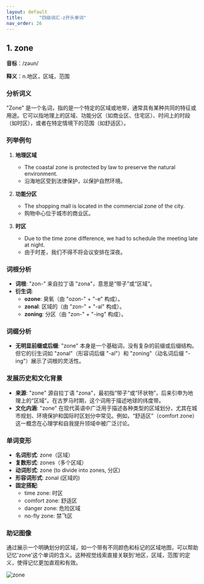```yaml
---
layout: default
title:      "四级词汇-z开头单词"
nav_order: 26
---
```


## 1. zone

**音标**：/zəun/

**释义**：n.地区，区域，范围

### 分析词义
"Zone" 是一个名词，指的是一个特定的区域或地带，通常具有某种共同的特征或用途。它可以指地理上的区域、功能分区（如商业区、住宅区）、时间上的时段（如时区），或者在特定情境下的范围（如舒适区）。

### 列举例句
1. **地理区域**  
   - The coastal zone is protected by law to preserve the natural environment.  
   - 沿海地区受到法律保护，以保护自然环境。

2. **功能分区**  
   - The shopping mall is located in the commercial zone of the city.  
   - 购物中心位于城市的商业区。

3. **时区**  
   - Due to the time zone difference, we had to schedule the meeting late at night.  
   - 由于时差，我们不得不将会议安排在深夜。

### 词根分析
- **词根**: "zon-" 来自拉丁语 "zona"，意思是“带子”或“区域”。  
- **衍生词**:  
  - **ozone**: 臭氧（由 "ozon-" + "-e" 构成）。  
  - **zonal**: 区域的（由 "zon-" + "-al" 构成）。  
  - **zoning**: 分区（由 "zon-" + "-ing" 构成）。

### 词缀分析
- **无明显前缀或后缀**: "zone" 本身是一个基础词，没有复杂的前缀或后缀结构。但它的衍生词如 "zonal"（形容词后缀 "-al"）和 "zoning"（动名词后缀 "-ing"）展示了词根的灵活性。

### 发展历史和文化背景
- **来源**: "zone" 源自拉丁语 "zona"，最初指“带子”或“环状物”，后来引申为地理上的“区域”。在古罗马时期，这个词用于描述地球的纬度带。  
- **文化内涵**: "zone" 在现代英语中广泛用于描述各种类型的区域划分，尤其在城市规划、环境保护和国际时区划分中常见。例如，“舒适区”（comfort zone）这一概念在心理学和自我提升领域中被广泛讨论。

### 单词变形
- **名词形式**: zone（区域）  
- **复数形式**: zones（多个区域）  
- **动词形式**: zone (to divide into zones, 分区)  
- **形容词形式**: zonal (区域的)  
- **固定搭配**:  
  - time zone: 时区  
  - comfort zone: 舒适区  
  - danger zone: 危险区域  
  - no-fly zone: 禁飞区  

### 助记图像

通过展示一个明确划分的区域，如一个带有不同颜色和标记的区域地图，可以帮助记忆'zone'这个单词的含义。这种视觉线索直接关联到'地区，区域，范围'的定义，使得记忆更加直观和有效。

![zone](/imgs/cet4/z/zone.jpg)

